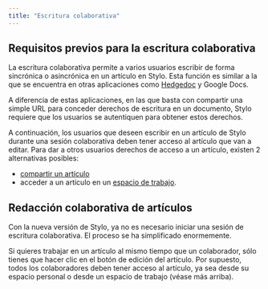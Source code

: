 ```yaml
---
title: "Escritura colaborativa"
---
```


## Requisitos previos para la escritura colaborativa

La escritura colaborativa permite a varios usuarios escribir de forma sincrónica o asincrónica en un artículo en Stylo.
Esta función es similar a la que se encuentra en otras aplicaciones como [Hedgedoc](https://hedgedoc.org/) y Google Docs.

A diferencia de estas aplicaciones, en las que basta con compartir una simple URL para conceder derechos de escritura en un documento, Stylo requiere que los usuarios se autentiquen para obtener estos derechos.

A continuación, los usuarios que deseen escribir en un artículo de Stylo durante una sesión colaborativa deben tener acceso al artículo que van a editar. 
Para dar a otros usuarios derechos de acceso a un artículo, existen 2 alternativas posibles:

- [compartir un artículo](/es/mis-articulos.md#Compartir-un-artículo)
- acceder a un artículo en un [espacio de trabajo](/es/espacio-trabajo.md).

## Redacción colaborativa de artículos

Con la nueva versión de Stylo, ya no es necesario iniciar una sesión de escritura colaborativa. El proceso se ha simplificado enormemente.

Si quieres trabajar en un artículo al mismo tiempo que un colaborador, sólo tienes que hacer clic en el botón de edición del artículo. Por supuesto, todos los colaboradores deben tener acceso al artículo, ya sea desde su espacio personal o desde un espacio de trabajo (véase más arriba).

